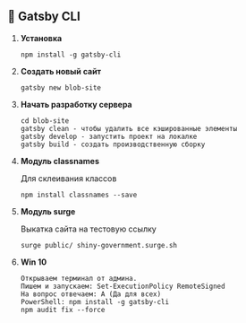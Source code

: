 ## 🚀 Gatsby CLI

1.  **Установка**

    ```shell
    npm install -g gatsby-cli
    ```

1.  **Создать новый сайт**

    ```shell
    gatsby new blob-site
    ```

1.  **Начать разработку сервера**

    ```shell
    cd blob-site
    gatsby clean - чтобы удалить все кэшированные элементы
    gatsby develop - запустить проект на локалке
    gatsby build - cоздать производственную сборку
    ```

1.  **Модуль classnames**

    Для склеивания классов

    ```shell
    npm install classnames --save
    ```

1.  **Модуль surge**

    Выкатка сайта на тестовую ссылку

    ```shell
    surge public/ shiny-government.surge.sh
    ```

1.  **Win 10**

    ```shell
    Открываем терминал от админа.
    Пишем и запускаем: Set-ExecutionPolicy RemoteSigned
    На вопрос отвечаем: A (Да для всех)
    PowerShell: npm install -g gatsby-cli
    npm audit fix --force
    ```
